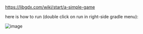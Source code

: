 https://libgdx.com/wiki/start/a-simple-game

here is how to run (double click on run in right-side gradle menu):


![image](https://github.com/jarednpress/Push-OFF/assets/112017486/33f9c5ff-538c-45cd-9ee2-5bbbfb2233c5)
